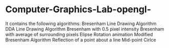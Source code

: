 # Computer-Graphics-Lab-opengl-

It contains the following algorithms:
  Bresenham Line Drawing Algorithm
  DDA Line Drawing Algorithm
  Bresenham with  0.5 pixel intensity
  Bresenham with average of surrounding pixels
  Elipse Rotation animation
  Modified Bresenham Algorithm
  Reflection of a point about a line
  Mid-point Cirlce